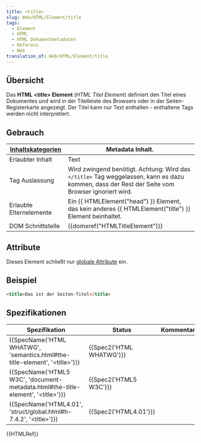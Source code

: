 ```yaml
---
title: <title>
slug: Web/HTML/Element/title
tags:
  - Element
  - HTML
  - HTML Dokumentmetadaten
  - Referenz
  - Web
translation_of: Web/HTML/Element/title
---
```

## Übersicht

Das **HTML \<title> Element** (_HTML Titel Element_) definiert den Titel eines Dokumentes und wird in der Titelleiste des Browsers oder in der Seiten-Registerkarte angezeigt. Der Titel kann nur Text enthalten - enthaltene Tags werden nicht interpretiert.

## Gebrauch

| [Inhaltskategorien](/de/docs/HTML/Content_categories "HTML/Content_categories") | Metadata Inhalt.                                                                                                                               |
| ------------------------------------------------------------------------------- | ---------------------------------------------------------------------------------------------------------------------------------------------- |
| Erlaubter Inhalt                                                                | Text                                                                                                                                           |
| Tag Auslassung                                                                  | Wird zwingend benötigt. Achtung: Wird das `</title>` Tag weggelassen, kann es dazu kommen, dass der Rest der Seite vom Browser ignoriert wird. |
| Erlaubte Elternelemente                                                         | Ein {{ HTMLElement("head") }} Element, das kein anderes {{ HTMLElement("title") }} Element beinhaltet.                        |
| DOM Schnittstelle                                                               | {{domxref("HTMLTitleElement")}}                                                                                                       |

## Attribute

Dieses Element schließt nur [globale Attribute](/de/docs/HTML/Global_attributes "HTML/Global attributes") ein.

## Beispiel

```html
<title>Das ist der Seiten-Titel</title>
```

## Spezifikationen

| Spezifikation                                                                                                        | Status                           | Kommentar |
| -------------------------------------------------------------------------------------------------------------------- | -------------------------------- | --------- |
| {{SpecName('HTML WHATWG', 'semantics.html#the-title-element', '&lt;title&gt;')}}         | {{Spec2('HTML WHATWG')}} |           |
| {{SpecName('HTML5 W3C', 'document-metadata.html#the-title-element', '&lt;title&gt;')}} | {{Spec2('HTML5 W3C')}}     |           |
| {{SpecName('HTML4.01', 'struct/global.html#h-7.4.2', '&lt;title&gt;')}}                     | {{Spec2('HTML4.01')}}     |           |

{{HTMLRef}}
